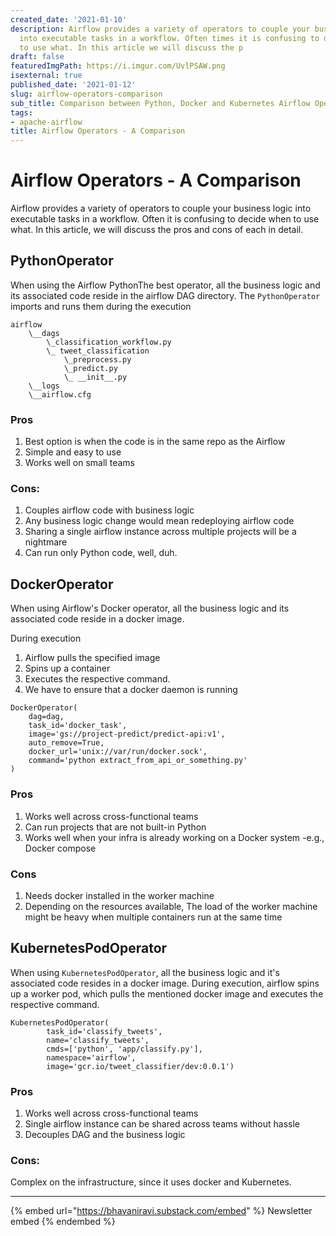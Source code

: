```yaml
---
created_date: '2021-01-10'
description: Airflow provides a variety of operators to couple your business logic
  into executable tasks in a workflow. Often times it is confusing to decide when
  to use what. In this article we will discuss the p
draft: false
featuredImgPath: https://i.imgur.com/UvlPSAW.png
isexternal: true
published_date: '2021-01-12'
slug: airflow-operators-comparison
sub_title: Comparison between Python, Docker and Kubernetes Airflow Operator
tags:
- apache-airflow
title: Airflow Operators - A Comparison
---
```


# Airflow Operators - A Comparison

Airflow provides a variety of operators to couple your business logic into executable tasks in a workflow. Often it is confusing to decide when to use what. In this article, we will discuss the pros and cons of each in detail.

## PythonOperator

When using the Airflow PythonThe best operator, all the business logic and its associated code reside in the airflow DAG directory. The `PythonOperator` imports and runs them during the execution

```
airflow
    \__dags
        \_classification_workflow.py
        \_ tweet_classification
            \_preprocess.py
            \_predict.py
            \_ __init__.py
    \__logs
    \__airflow.cfg
```

### Pros

1. Best option is when the code is in the same repo as the Airflow
2. Simple and easy to use
3. Works well on small teams

### Cons:

1. Couples airflow code with business logic
2. Any business logic change would mean redeploying airflow code
3. Sharing a single airflow instance across multiple projects will be a nightmare
4. Can run only Python code, well, duh.

## DockerOperator

When using Airflow's Docker operator, all the business logic and its associated code reside in a docker image.&#x20;

During execution

1. Airflow pulls the specified image
2. Spins up a container
3. Executes the respective command.
4. We have to ensure that a docker daemon is running

```
DockerOperator(
    dag=dag,
    task_id='docker_task',
    image='gs://project-predict/predict-api:v1',
    auto_remove=True,
    docker_url='unix://var/run/docker.sock',
    command='python extract_from_api_or_something.py'
)
```

### Pros

1. Works well across cross-functional teams
2. Can run projects that are not built-in Python
3. Works well when your infra is already working on a Docker system -e.g., Docker compose

### Cons

1. Needs docker installed in the worker machine
2. Depending on the resources available, The load of the worker machine might be heavy when multiple containers run at the same time

## KubernetesPodOperator

When using `KubernetesPodOperator`, all the business logic and it's associated code resides in a docker image. During execution, airflow spins up a worker pod, which pulls the mentioned docker image and executes the respective command.

```
KubernetesPodOperator(
        task_id='classify_tweets',
        name='classify_tweets',
        cmds=['python', 'app/classify.py'],
        namespace='airflow',
        image='gcr.io/tweet_classifier/dev:0.0.1')
```

### Pros

1. Works well across cross-functional teams
2. Single airflow instance can be shared across teams without hassle
3. Decouples DAG and the business logic

### Cons:

Complex on the infrastructure, since it uses docker and Kubernetes.

***

{% embed url="https://bhavaniravi.substack.com/embed" %}
Newsletter embed
{% endembed %}